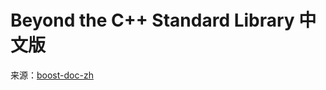 # Beyond the C++ Standard Library 中文版

来源：[boost-doc-zh](https://code.google.com/archive/p/boost-doc-zh/)